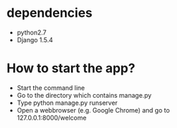 dependencies
============
* python2.7
* Django 1.5.4

How to start the app?
=====================
* Start the command line
* Go to the directory which contains manage.py
* Type python manage.py runserver
* Open a webbrowser (e.g. Google Chrome) and go to 127.0.0.1:8000/welcome


